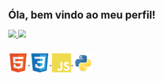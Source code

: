 
## Óla, bem vindo ao meu perfil!

<a href="https://github.com/LeonardoSaes">
<img height="160em" src="https://github-readme-stats.vercel.app/api?username=LeonardoSaes&show_icons=true&theme=tokyonight&include_all_commits=true&count_private=true"/>
<img height="160em" src="https://github-readme-stats.vercel.app/api/top-langs/?username=LeonardoSaes&layout=compact&langs_count=16&theme=tokyonight"/>

##  
  
 <img align="center" alt="HTML-leonardo" height="40" width="40" src="https://raw.githubusercontent.com/devicons/devicon/master/icons/html5/html5-original.svg">
 <img align="center" alt="Css-leonardo" height="40" width="40" src="https://raw.githubusercontent.com/devicons/devicon/master/icons/css3/css3-original.svg">
 <img align="center" alt="JS-leonardo" height="40" width="40" src="https://raw.githubusercontent.com/devicons/devicon/master/icons/javascript/javascript-plain.svg"> 
 <img align="center" alt="Python-leonardo" height="40" width="40" src="https://raw.githubusercontent.com/devicons/devicon/master/icons/python/python-original.svg"> 
  
